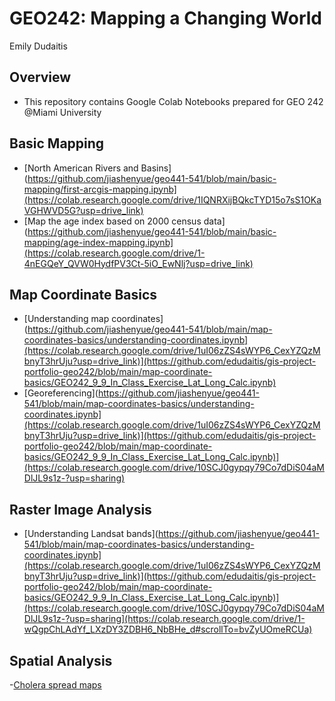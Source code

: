 # GEO242: Mapping a Changing World 
Emily Dudaitis

## Overview
- This repository contains Google Colab Notebooks prepared for GEO 242 @Miami University

## Basic Mapping

- [North American Rivers and Basins](https://github.com/jiashenyue/geo441-541/blob/main/basic-mapping/first-arcgis-mapping.ipynb](https://colab.research.google.com/drive/1IQNRXijBQkcTYD15o7sS1OKaVGHWVD5G?usp=drive_link)
- [Map the age index based on 2000 census data](https://github.com/jiashenyue/geo441-541/blob/main/basic-mapping/age-index-mapping.ipynb](https://colab.research.google.com/drive/1-4nEGQeY_QVW0HydfPV3Ct-5iO_EwNlj?usp=drive_link)

## Map Coordinate Basics

- [Understanding map coordinates](https://github.com/jiashenyue/geo441-541/blob/main/map-coordinates-basics/understanding-coordinates.ipynb](https://colab.research.google.com/drive/1uI06zZS4sWYP6_CexYZQzMbnyT3hrUju?usp=drive_link)](https://github.com/edudaitis/gis-project-portfolio-geo242/blob/main/map-coordinate-basics/GEO242_9_9_In_Class_Exercise_Lat_Long_Calc.ipynb)
- [Georeferencing](https://github.com/jiashenyue/geo441-541/blob/main/map-coordinates-basics/understanding-coordinates.ipynb](https://colab.research.google.com/drive/1uI06zZS4sWYP6_CexYZQzMbnyT3hrUju?usp=drive_link)](https://github.com/edudaitis/gis-project-portfolio-geo242/blob/main/map-coordinate-basics/GEO242_9_9_In_Class_Exercise_Lat_Long_Calc.ipynb)](https://colab.research.google.com/drive/10SCJ0gypqy79Co7dDiS04aMDlJL9s1z-?usp=sharing)

## Raster Image Analysis

- [Understanding Landsat bands](https://github.com/jiashenyue/geo441-541/blob/main/map-coordinates-basics/understanding-coordinates.ipynb](https://colab.research.google.com/drive/1uI06zZS4sWYP6_CexYZQzMbnyT3hrUju?usp=drive_link)](https://github.com/edudaitis/gis-project-portfolio-geo242/blob/main/map-coordinate-basics/GEO242_9_9_In_Class_Exercise_Lat_Long_Calc.ipynb)](https://colab.research.google.com/drive/10SCJ0gypqy79Co7dDiS04aMDlJL9s1z-?usp=sharing](https://colab.research.google.com/drive/1-wQgpChLAdYf_LXzDY3ZDBH6_NbBHe_d#scrollTo=bvZyUOmeRCUa)

## Spatial Analysis
-[Cholera spread maps](https://drive.google.com/uc?export=view&id=1SIi0h-oidfyZQtx1vVT3cRIS81odSrXu)
```

